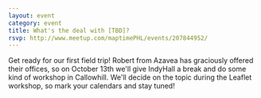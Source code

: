 ```yaml
---
layout: event
category: event
title: What's the deal with [TBD]?
rsvp: http://www.meetup.com/maptimePHL/events/207844952/
---
```


Get ready for our first field trip! Robert from Azavea has graciously offered their offices, so on October 13th we'll give IndyHall a break and do some kind of workshop in Callowhill. We'll decide on the topic during the Leaflet workshop, so mark your calendars and stay tuned!
